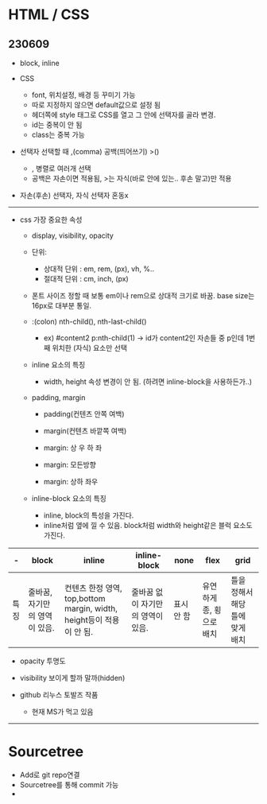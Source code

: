 ﻿
# HTML / CSS

## 230609

- block, inline

- CSS
  - font, 위치설정, 배경 등 꾸미기 가능
  - 따로 지정하지 않으면 default값으로 설정 됨
  - 헤더쪽에 style 태그로 CSS를 열고 그 안에 선택자를 골라 변경.
  - id는 중복이 안 됨
  - class는 중복 가능

- 선택자 선택할 때 ,(comma) 공백(띄어쓰기) >()
  - , 병렬로 여러개 선택
  - 공백은 자손이면 적용됨, >는 자식(바로 안에 있는.. 후손 말고)만 적용

- 자손(후손) 선택자, 자식 선택자 혼동x


---
- css 가장 중요한 속성
  - display, visibility, opacity
  - 단위:
    - 상대적 단위 : em, rem, (px), vh, %..
    - 절대적 단위 : cm, inch, (px)

  - 폰트 사이즈 정할 때 보통 em이나 rem으로 상대적 크기로 바꿈. base size는 16px로 대부분 통일.

  - :(colon) nth-child(), nth-last-child()
    - ex) #content2 p:nth-child(1) -> id가 content2인 자손들 중 p인데 1번째 위치한 (자식) 요소만 선택


  - inline 요소의 특징
    - width, height 속성 변경이 안 됨. (하려면 inline-block을 사용하든가..)


  - padding, margin
    - padding(컨텐츠 안쪽 여백)
    - margin(컨텐츠 바깥쪽 여백)

    - margin: 상 우 하 좌
    - margin: 모든방향
    - margin: 상하 좌우


  - inline-block 요소의 특징
    - inline, block의 특성을 가진다.
    - inline처럼 옆에 낄 수 있음. block처럼 width와 height같은 블럭 요소도 가진다.

| -    | block                         | inline                                                               | inline-block                      | none       | flex                     | grid                            |
| ---- | ----------------------------- | -------------------------------------------------------------------- | --------------------------------- | ---------- | ------------------------ | ------------------------------- |
| 특징 | 줄바꿈, 자기만의 영역이 있음. | 컨텐츠 한정 영역, top,bottom margin, width, height등이 적용이 안 됨. | 줄바꿈 없이 자기만의 영역이 있음. | 표시 안 함 | 유연하게 종, 횡으로 배치 | 틀을 정해서 해당 틀에 맞게 배치 |


  -  opacity 투명도
  -  visibility 보이게 할까 말까(hidden)

  - github 리누스 토발즈 작품
    - 현재 MS가 먹고 있음


------
# Sourcetree

  - Add로 git repo연결
  - Sourcetree를 통해 commit 가능
  - 









